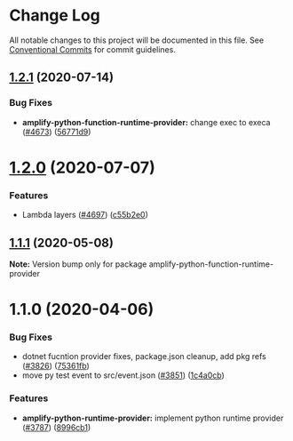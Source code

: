 # Change Log

All notable changes to this project will be documented in this file.
See [Conventional Commits](https://conventionalcommits.org) for commit guidelines.

## [1.2.1](https://github.com/aws-amplify/amplify-cli/compare/amplify-python-function-runtime-provider@1.2.0...amplify-python-function-runtime-provider@1.2.1) (2020-07-14)


### Bug Fixes

* **amplify-python-function-runtime-provider:** change exec to execa ([#4673](https://github.com/aws-amplify/amplify-cli/issues/4673)) ([56771d9](https://github.com/aws-amplify/amplify-cli/commit/56771d91eeed76a23a1dbf1e0d1d038070c37ad1))





# [1.2.0](https://github.com/aws-amplify/amplify-cli/compare/amplify-python-function-runtime-provider@1.1.1...amplify-python-function-runtime-provider@1.2.0) (2020-07-07)


### Features

* Lambda layers ([#4697](https://github.com/aws-amplify/amplify-cli/issues/4697)) ([c55b2e0](https://github.com/aws-amplify/amplify-cli/commit/c55b2e0c3377127aaf887591d7bc20d7240ef11d))





## [1.1.1](https://github.com/aws-amplify/amplify-cli/compare/amplify-python-function-runtime-provider@1.1.0...amplify-python-function-runtime-provider@1.1.1) (2020-05-08)

**Note:** Version bump only for package amplify-python-function-runtime-provider





# 1.1.0 (2020-04-06)


### Bug Fixes

* dotnet fucntion provider fixes, package.json cleanup, add pkg refs ([#3826](https://github.com/aws-amplify/amplify-cli/issues/3826)) ([75361fb](https://github.com/aws-amplify/amplify-cli/commit/75361fb266f15ba954a8b8e935874c74f66eb11a))
* move py test event to src/event.json ([#3851](https://github.com/aws-amplify/amplify-cli/issues/3851)) ([1c4a0cb](https://github.com/aws-amplify/amplify-cli/commit/1c4a0cb5022869fc6aa3c358e9a4c8935fec2b54))


### Features

* **amplify-python-runtime-provider:** implement python runtime provider ([#3787](https://github.com/aws-amplify/amplify-cli/issues/3787)) ([8996cb1](https://github.com/aws-amplify/amplify-cli/commit/8996cb11015873f1236340680694188fd17c0f2e))
